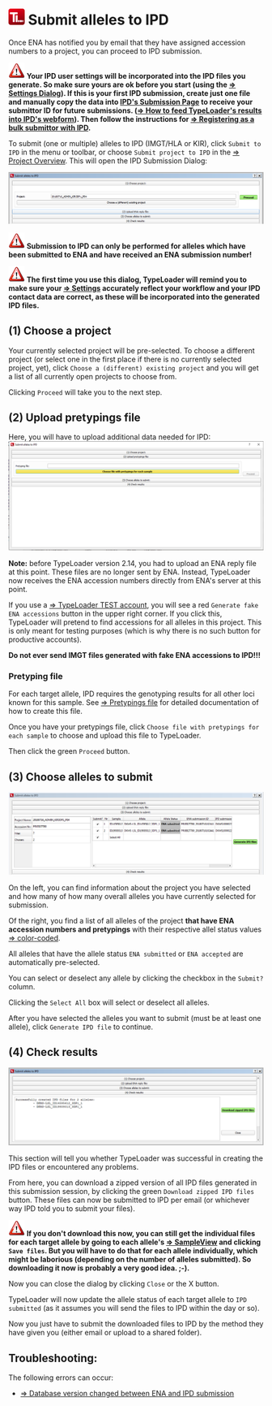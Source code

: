 # ![Icon](images/TypeLoader_32.png) Submit alleles to IPD 

Once ENA has notified you by email that they have assigned accession numbers to a project, you can proceed to IPD submission.

![Important](images/icon_important.png) **Your IPD user settings will be incorporated into the IPD files you generate. So make sure yours are ok before you start (using the [=> Settings Dialog](settings.md)). If this is your first IPD submission, create just one file and manually copy the data into [IPD's Submission Page](https://www.ebi.ac.uk/ipd/imgt/hla/subs/submit.html) to receive your submittor ID for future submissions. ([=> How to feed TypeLoader's results into IPD's webform](ipd_webform.md)). Then follow the instructions for [=> Registering as a bulk submittor with IPD](ipd.md).**

To submit (one or multiple) alleles to IPD (IMGT/HLA or KIR), click ``Submit to IPD`` in the menu or toolbar, or choose ``Submit project to IPD`` in the [=> Project Overview](overview_project.md).
This will open the IPD Submission Dialog:

![IPDSubmission](images/ipd_submission1.png)

![Important](images/icon_important.png) **Submission to IPD can only be performed for alleles which have been submitted to ENA and have received an ENA submission number!**

![Important](images/icon_important.png) **The first time you use this dialog, TypeLoader will remind you to make sure your [=> Settings](settings.md) accurately reflect your workflow and your IPD contact data are correct, as these will be incorporated into the generated IPD files.**

##  (1) Choose a project 
Your currently selected project will be pre-selected. To choose a different project (or select one in the first place if there is no currently selected project, yet), click ``Choose a (different) existing project`` and you will get a list of all currently open projects to choose from.

Clicking ``Proceed`` will take you to the next step.

##  (2) Upload pretypings file 

Here, you will have to upload additional data needed for IPD:
![IPDSubmission](images/ipd_submission2.png)

**Note:** before TypeLoader version 2.14, you had to upload an ENA reply file at 
this point. 
These files are no longer sent by ENA. Instead, TypeLoader now receives the ENA 
accession numbers directly from ENA's server at this point.

If you use a [=> TypeLoader TEST account](users_test.md), you will see a red ``Generate fake ENA accessions`` button in the upper right corner.
If you click this, TypeLoader will pretend to find accessions for all alleles in this project. This is only meant for testing purposes (which is why there is no such button for productive accounts). 

**Do not ever send IMGT files generated with fake ENA accessions to IPD!!!**

###  Pretyping file 
For each target allele, IPD requires the genotyping results for all other loci known for this sample. See [=> Pretypings file](pretypings.csv) for detailed documentation of how to create this file.

Once you have your pretypings file, click ``Choose file with pretypings for each sample`` to choose and upload this file to TypeLoader.

Then click the green ``Proceed`` button.

##  (3) Choose alleles to submit 
![IPDSubmission](images/ipd_submission3.png)

On the left, you can find information about the project you have selected and how many of how many overall alleles you have currently selected for submission.

Of the right, you find a list of all alleles of the project **that have ENA accession numbers and pretypings** with their respective allel status values [=> color-coded](colors_icons.md).

All alleles that have the allele status ``ENA submitted`` or ``ENA accepted`` are automatically pre-selected.

You can select or deselect any allele by clicking the checkbox in the ``Submit?`` column.

Clicking the ``Select All`` box will select or deselect all alleles.

After you have selected the alleles you want to submit (must be at least one allele), click ``Generate IPD file`` to continue.

##  (4) Check results 
![IPDSubmission](images/ipd_submission4.png)

This section will tell you whether TypeLoader was successful in creating the IPD files or encountered any problems.

From here, you can download a zipped version of all IPD files generated in this submission session, by clicking the green ``Download zipped IPD files`` button. These files can now be submitted to IPD per email (or whichever way IPD told you to submit your files).

![Important](images/icon_important.png) **If you don't download this now, you can still get the individual files for each target allele by going to each allele's [=> SampleView](view_sample.md) and clicking ``Save files``. But you will have to do that for each allele individually, which might be laborious (depending on the number of alleles submitted). So downloading it now is probably a very good idea. ;-).**

Now you can close the dialog by clicking ``Close`` or the X button.

TypeLoader will now update the allele status of each target allele to ``IPD submitted`` (as it assumes you will send the files to IPD within the day or so).

Now you just have to submit the downloaded files to IPD by the method they have given you (either email or upload to a shared folder).

## Troubleshooting:

The following errors can occur:

 - [=> Database version changed between ENA and IPD submission](err_db_changed.md)
